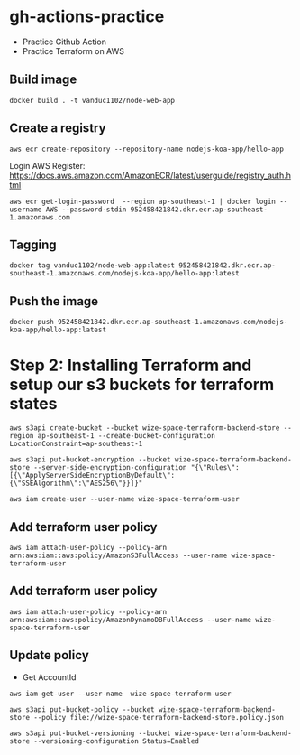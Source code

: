 # gh-actions-practice

- Practice Github Action
- Practice Terraform on AWS


## Build image

```
docker build . -t vanduc1102/node-web-app

```

## Create a registry

```
aws ecr create-repository --repository-name nodejs-koa-app/hello-app
```

Login AWS Register: https://docs.aws.amazon.com/AmazonECR/latest/userguide/registry_auth.html

```
aws ecr get-login-password  --region ap-southeast-1 | docker login --username AWS --password-stdin 952458421842.dkr.ecr.ap-southeast-1.amazonaws.com
```

## Tagging

```
docker tag vanduc1102/node-web-app:latest 952458421842.dkr.ecr.ap-southeast-1.amazonaws.com/nodejs-koa-app/hello-app:latest
```

## Push the image

```
docker push 952458421842.dkr.ecr.ap-southeast-1.amazonaws.com/nodejs-koa-app/hello-app:latest
```

# Step 2: Installing Terraform and setup our s3 buckets for terraform states

```
aws s3api create-bucket --bucket wize-space-terraform-backend-store --region ap-southeast-1 --create-bucket-configuration LocationConstraint=ap-southeast-1
```

```
aws s3api put-bucket-encryption --bucket wize-space-terraform-backend-store --server-side-encryption-configuration "{\"Rules\":[{\"ApplyServerSideEncryptionByDefault\":{\"SSEAlgorithm\":\"AES256\"}}]}"
```

```
aws iam create-user --user-name wize-space-terraform-user
```

## Add terraform user policy

```
aws iam attach-user-policy --policy-arn arn:aws:iam::aws:policy/AmazonS3FullAccess --user-name wize-space-terraform-user
```

## Add terraform user policy

```
aws iam attach-user-policy --policy-arn arn:aws:iam::aws:policy/AmazonDynamoDBFullAccess --user-name wize-space-terraform-user
```


## Update policy

- Get AccountId
```
aws iam get-user --user-name  wize-space-terraform-user
```

```
aws s3api put-bucket-policy --bucket wize-space-terraform-backend-store --policy file://wize-space-terraform-backend-store.policy.json
```

```
aws s3api put-bucket-versioning --bucket wize-space-terraform-backend-store --versioning-configuration Status=Enabled
```

